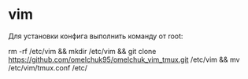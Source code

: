 # vim


Для установки конфига выполнить команду от root:

rm -rf /etc/vim && mkdir /etc/vim && git clone https://github.com/omelchuk95/omelchuk_vim_tmux.git /etc/vim && mv /etc/vim/tmux.conf /etc/
